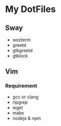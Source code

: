 # My DotFiles

## Sway

- wezterm
- greetd
- gtkgreetd
- gtklock

## Vim

### Requirement

- gcc or clang
- ripgrep
- wget
- make
- nodejs & npm


